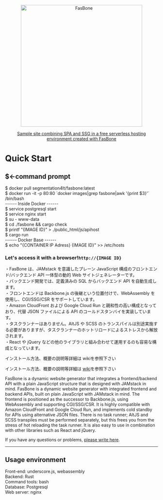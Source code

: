<p align="center"><img src="https://d3fy1q62gxauop.cloudfront.net/media/images/bone-logo_2.png" width="400" alt="FasBone"></p>
<p align="center"><a href="https://d3fy1q62gxauop.cloudfront.net/">Sample site combining SPA and SSG in a free serverless hosting environment created with FasBone</a></p>

<h1>Quick Start</h1>
<h2>$←command prompt</h2>

$ docker pull segmentation4lt/fasbone:latest <br>
$ docker run -it -p 80:80 \`docker images|grep fasbone|awk '{print $3}'\`  /bin/bash<br>
------ Inside Docker ------<br>
$ service postgresql start<br>
$ service nginx start<br>
$ su - www-data<br>
$ cd ./fasbone && cargo check<br>
$ printf "{IMAGE ID}" > ./public_html/js/apihost<br>
$ cargo run<br>
------ Docker Base ------<br>
$ echo "{CONTAINER IP Adress} {IMAGE ID}" >> /etc/hosts<br>
<h3>Let's access it with a browser!<code>http://{IMAGE ID}</code></h3>

・FasBone は、JAMstack を意識したプレーン JavaScript 構成のフロントエンド/バックエンド API 一体型の動的 Web サイトジェネレーターです。<br>
・バックエンド開発では、定義済みの SQL からバックエンド API を自動生成します。<br>
・フロントエンドは Backbone.js の後継という位置付けで、WebAssembly を使用し、CGI/SSG/CSR をサポートしています。<br>
・Amazon CloudFront および Google Cloud Run と親和性の高い構成となっており、代替 JSON ファイルによる API のコールドスタンバイを実装しています。<br>
・タスクランナーはありません。AltJS や SCSS のトランスパイルは別途実施する必要がありますが、タスクランナーのホットリロードによるストレスから解放されます。<br>
・React や jQuery などの他のライブラリと組み合わせて運用するのも容易な構成となっています。<br>

インストール方法、概要の説明等詳細は wikiを参照下さい

<p>インストール方法、概要の説明等詳細は
<a href="https://github.com/segmentation4lt/fasbone/wiki/">wiki</a>を参照下さい</p>


FasBone is a dynamic website generator that integrates a frontend/backend API with a plain JavaScript structure that is designed with JAMstack in mind.
FasBone is a dynamic website generator with integrated frontend and backend APIs, built on plain JavaScript with JAMstack in mind.
The frontend is positioned as the successor to Backbone.js, using WebAssembly and supporting CGI/SSG/CSR.
It is highly compatible with Amazon CloudFront and Google Cloud Run, and implements cold standby for APIs using alternative JSON files.
There is no task runner; AltJS and SCSS transpiles must be performed separately, but this frees you from the stress of hot reloading the task runner.
It is also easy to use in combination with other libraries such as React and jQuery.

<p>If you have any questions or problems, <a href="https://github.com/segmentation4lt/fasbone/issues">please write here</a>.</p>

<hr>
<h2>Usage environment</h2>
Front-end: underscore.js, webassembly<br>
Backend: Rust<br>
Command tools: bash<br>
Database: Postgresql<br>
Web server: nginx<br>

